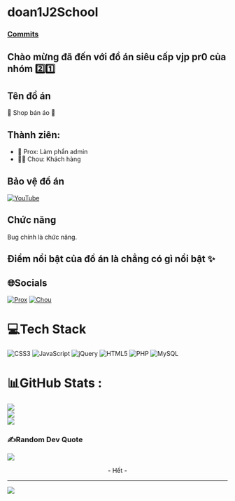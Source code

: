 # doan1J2School
### [Commits](https://github.com/Prox404/doan1J2School)

## Chào mừng đã đến với đồ án siêu cấp vjp pr0 của nhóm 2️⃣1️⃣ 

## Tên đồ án

🏪 Shop bán áo 👕

## Thành ziên: 
-  🤡 Prox: Làm phần admin
-  👷‍♂️ Chou: Khách hàng

## Bảo vệ đồ án
[![YouTube](https://img.shields.io/badge/J2teamNNL-%23FF0000.svg?style=for-the-badge&logo=YouTube&logoColor=white)](https://www.youtube.com/watch?v=FwDu5yLC4KU)
## Chức năng

Bug chính là chức năng.

## Điểm nổi bật của đồ án là chẳng có gì nổi bật ✨




## 🌐Socials
[![Prox](https://img.shields.io/badge/Prox-%231877F2.svg?logo=Facebook&logoColor=white)](https://facebook.com/https://www.facebook.com/Prox.Error404/) 
[![Chou](https://img.shields.io/badge/Chau-%231877F2.svg?logo=Facebook&logoColor=white)](https://www.facebook.com/chau.nguyenminh.1293/) 
# 💻Tech Stack
![CSS3](https://img.shields.io/badge/css3-%231572B6.svg?style=for-the-badge&logo=css3&logoColor=white) ![JavaScript](https://img.shields.io/badge/javascript-%23323330.svg?style=for-the-badge&logo=javascript&logoColor=%23F7DF1E) ![jQuery](https://img.shields.io/badge/jquery-%230769AD.svg?style=for-the-badge&logo=jquery&logoColor=white) ![HTML5](https://img.shields.io/badge/html5-%23E34F26.svg?style=for-the-badge&logo=html5&logoColor=white) ![PHP](https://img.shields.io/badge/php-%23777BB4.svg?style=for-the-badge&logo=php&logoColor=white) ![MySQL](https://img.shields.io/badge/mysql-%2300f.svg?style=for-the-badge&logo=mysql&logoColor=white)
# 📊GitHub Stats :
![](https://github-readme-stats.vercel.app/api?username=Prox404&theme=dark&hide_border=true&include_all_commits=false&count_private=false)<br/>
![](https://github-readme-streak-stats.herokuapp.com/?user=Prox404&theme=dark&hide_border=true)<br/>
![](https://github-readme-stats.vercel.app/api/top-langs/?username=Prox404&theme=dark&hide_border=true&include_all_commits=false&count_private=false&layout=compact)

### ✍️Random Dev Quote
![](https://quotes-github-readme.vercel.app/api?type=horizontal&theme=radical)
<p align="center">
  - Hết -
</p>

---
![](https://komarev.com/ghpvc/?username=Prox404&label=Visitors+Count&color=brightgreen)
